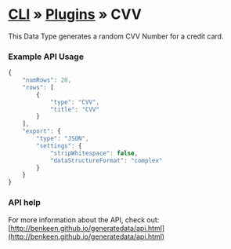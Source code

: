 # [CLI](../../../../../cli/README.md) &raquo; [Plugins](../../../../../cli/PLUGINS.md) &raquo; CVV

This Data Type generates a random CVV Number for a credit card.

### Example API Usage

```javascript
{
    "numRows": 20,
    "rows": [
        {
            "type": "CVV",
            "title": "CVV"
        }
    ],
    "export": {
        "type": "JSON",
        "settings": {
            "stripWhitespace": false,
            "dataStructureFormat": "complex"
        }
    }
}
```
 
### API help

For more information about the API, check out:
[http://benkeen.github.io/generatedata/api.html](http://benkeen.github.io/generatedata/api.html)

